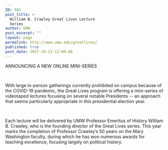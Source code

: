 ```yaml
---
ID: 581
post_title: >
  William B. Crawley Great Lives Lecture
  Series
author: UMW
post_excerpt: ""
layout: page
permalink: http://www.umw.edu/greatlives/
published: true
post_date: 2017-10-13 12:00:08
---
```

ANNOUNCING A NEW ONLINE MINI-SERIES

&nbsp;

With large in-person gatherings currently prohibited on campus because of the COVID-19 pandemic, the Great Lives program is offering a mini-series of videotaped lectures focusing on several notable Presidents -- an approach that seems particularly appropriate in this presidential election year.

&nbsp;

Each lecture will be delivered by UMW Professor Emeritus of History William B. Crawley, who is the founding director of the Great Lives series. This year marks the completion of Professor Crawley’s 50 years on the Mary Washington faculty, during which he has won numerous awards for teaching excellence, focusing largely on political history.

&nbsp;
<p style="text-align: center"></p>